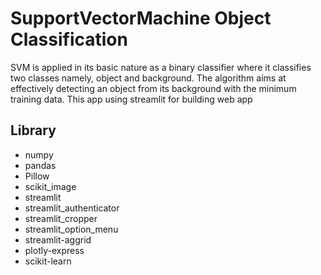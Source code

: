 # SupportVectorMachine Object Classification
SVM is applied in its basic nature as a binary classifier where it classifies two classes namely, object and background. The algorithm aims at effectively detecting an object from its background with the minimum training data.
This app using streamlit for building web app

## Library
- numpy
- pandas
- Pillow
- scikit_image
- streamlit
- streamlit_authenticator
- streamlit_cropper
- streamlit_option_menu
- streamlit-aggrid
- plotly-express
- scikit-learn
